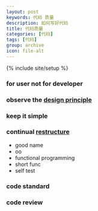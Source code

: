 ```yaml
---
layout: post
keywords: 代码 质量
description: 如何写好代码
title: 代码质量
categories: [代码]
tags: [代码]
group: archive
icon: file-alt
---
```

{% include site/setup %}

### for user not for developer ###

### observe the [design principle](2013/12/17/design_principle.html) ###

### keep it simple ###

### continual [restructure](2013/12/18/restructure_principle.html) ###
- good name
- oo
- functional programming
- short func
- self test

### code standard ###


### code review ###


